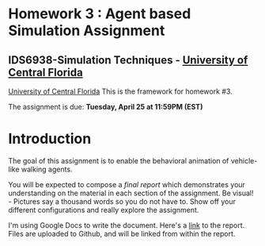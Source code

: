 # Homework 3 : Agent based Simulation Assignment 

## IDS6938-Simulation Techniques - [University of Central Florida](http://www.ist.ucf.edu/grad/)

[University of Central Florida](http://www.ist.ucf.edu/grad/)
This is the framework for homework #3. 

The assignment is due: **Tuesday, April  25 at 11:59PM (EST)**

# Introduction
The goal of this assignment is to enable the behavioral animation of vehicle-like walking agents. 

You will be expected to compose a *final report* which demonstrates your understanding on the material in each section of the assignment. Be visual! - Pictures say a thousand words so you do not have to. Show off your different configurations and really explore the assignment.


I'm using Google Docs to write the document. Here's a [link](https://docs.google.com/document/d/1vLcWumUYAgby2vSN-l5fRd6MZU2gC8tbJF54pigwBxg/edit?usp=sharing) to the report.
Files are uploaded to Github, and will be linked from within the report. 

